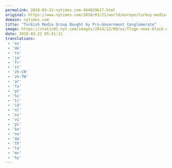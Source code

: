 ```yaml
---
permalink: 2018-03-22-nytimes.com-464029617.html
original: https://www.nytimes.com/2018/03/21/world/europe/turkey-media-erdogan-dogan.html?partner=rss&amp;emc=rss
domain: nytimes.com
title: "Turkish Media Group Bought by Pro-Government Conglomerate"
image: https://static01.nyt.com/images/2014/12/09/us/Tlogo-news-black-on-white/Tlogo-news-black-on-white-mediumThreeByTwo440.png
date: 2018-03-22 05:41:11
translations: 
 - 'es'
 - 'de'
 - 'ru'
 - 'ja'
 - 'fr'
 - 'it'
 - 'zh-CN'
 - 'zh-TW'
 - 'ar'
 - 'fa'
 - 'pt'
 - 'hi'
 - 'tr'
 - 'id'
 - 'nl'
 - 'sv'
 - 'vi'
 - 'pl'
 - 'ko'
 - 'no'
 - 'da'
 - 'th'
 - 'ta'
 - 'ms'
 - 'hy'
---
```


